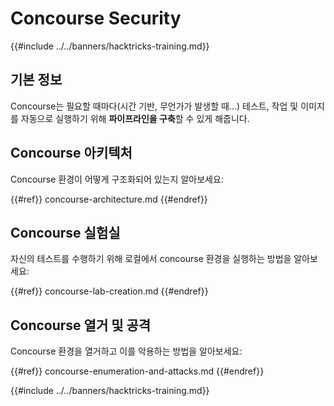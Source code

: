 # Concourse Security

{{#include ../../banners/hacktricks-training.md}}

## 기본 정보

Concourse는 필요할 때마다(시간 기반, 무언가가 발생할 때...) 테스트, 작업 및 이미지를 자동으로 실행하기 위해 **파이프라인을 구축**할 수 있게 해줍니다.

## Concourse 아키텍처

Concourse 환경이 어떻게 구조화되어 있는지 알아보세요:

{{#ref}}
concourse-architecture.md
{{#endref}}

## Concourse 실험실

자신의 테스트를 수행하기 위해 로컬에서 concourse 환경을 실행하는 방법을 알아보세요:

{{#ref}}
concourse-lab-creation.md
{{#endref}}

## Concourse 열거 및 공격

Concourse 환경을 열거하고 이를 악용하는 방법을 알아보세요:

{{#ref}}
concourse-enumeration-and-attacks.md
{{#endref}}

{{#include ../../banners/hacktricks-training.md}}

